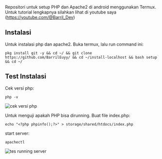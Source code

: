 Repositori untuk setup PHP dan Apache2 di android menggunakan Termux. Untuk tutorial lengkapnya silahkan lihat di youtube saya (https://youtube.com/@Barril_Dev)

## Instalasi
Untuk instalasi php dan apache2. Buka termux, lalu run command ini:

```
pkg install git -y && cd ~/ && git clone https://github.com/BarrilEuyy/ && cd ~/install-localhost && bash setup && cd ~/
```
## Test Instalasi
Cek versi php:
```
php -v
```
![cek versi php](image/check-php-version.png)

Untuk menguji apakah PHP bisa  dirunning. Buat file index.php:
```
echo "<?php phpinfo();?>" > storage/shared/htdocs/index.php
```

start server:
```
apachectl
```

![tes running server](image/tes-run.png)
